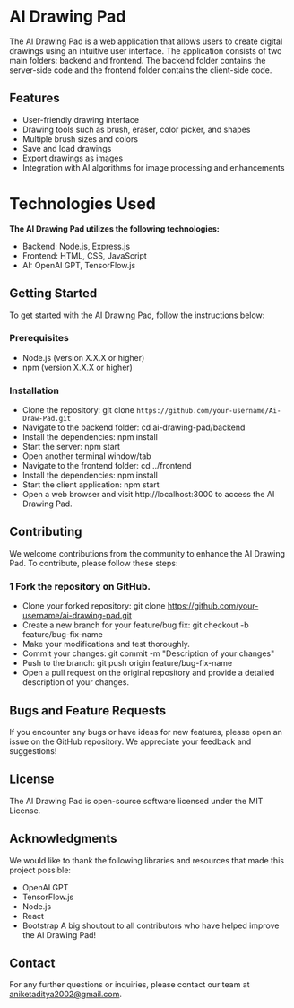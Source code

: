 # AI Drawing Pad
The AI Drawing Pad is a web application that allows users to create digital drawings using an intuitive user interface. The application consists of two main folders: backend and frontend. The backend folder contains the server-side code and the frontend folder contains the client-side code.

## Features
- User-friendly drawing interface
- Drawing tools such as brush, eraser, color picker, and shapes
- Multiple brush sizes and colors
- Save and load drawings
- Export drawings as images
- Integration with AI algorithms for image processing and enhancements
# Technologies Used
**The AI Drawing Pad utilizes the following technologies:**

- Backend: Node.js, Express.js
- Frontend: HTML, CSS, JavaScript
- AI: OpenAI GPT, TensorFlow.js
  
## Getting Started
To get started with the AI Drawing Pad, follow the instructions below:

### Prerequisites
- Node.js (version X.X.X or higher)
- npm (version X.X.X or higher)
  
### Installation
- Clone the repository: git clone `https://github.com/your-username/Ai-Draw-Pad.git`
- Navigate to the backend folder: cd ai-drawing-pad/backend
- Install the dependencies: npm install
- Start the server: npm start
- Open another terminal window/tab
- Navigate to the frontend folder: cd ../frontend
- Install the dependencies: npm install
- Start the client application: npm start
- Open a web browser and visit http://localhost:3000 to access the AI Drawing Pad.
## Contributing
We welcome contributions from the community to enhance the AI Drawing Pad. To contribute, please follow these steps:

### 1 Fork the repository on GitHub.
- Clone your forked repository: git clone https://github.com/your-username/ai-drawing-pad.git
- Create a new branch for your feature/bug fix: git checkout -b feature/bug-fix-name
- Make your modifications and test thoroughly.
- Commit your changes: git commit -m "Description of your changes"
- Push to the branch: git push origin feature/bug-fix-name
- Open a pull request on the original repository and provide a detailed description of your changes.
## Bugs and Feature Requests
If you encounter any bugs or have ideas for new features, please open an issue on the GitHub repository. We appreciate your feedback and suggestions!

## License
The AI Drawing Pad is open-source software licensed under the MIT License.

## Acknowledgments
We would like to thank the following libraries and resources that made this project possible:

- OpenAI GPT
- TensorFlow.js
- Node.js
- React
- Bootstrap
A big shoutout to all contributors who have helped improve the AI Drawing Pad!

## Contact
For any further questions or inquiries, please contact our team at aniketaditya2002@gmail.com.